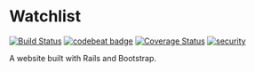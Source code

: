 # Watchlist
[![Build Status](https://semaphoreci.com/api/v1/kostya-d/watchlist/branches/master/shields_badge.svg)](https://semaphoreci.com/kostya-d/watchlist)
[![codebeat badge](https://codebeat.co/badges/ae60cb8d-8aeb-4177-b535-1e53b9097c64)](https://codebeat.co/projects/github-com-kostyadubinin-watchlist)
[![Coverage Status](https://img.shields.io/coveralls/kostyadubinin/watchlist/master.svg)](https://coveralls.io/github/kostyadubinin/watchlist?branch=master)
[![security](https://hakiri.io/github/kostyadubinin/watchlist/master.svg)](https://hakiri.io/github/kostyadubinin/watchlist/master)

A website built with Rails and Bootstrap.
